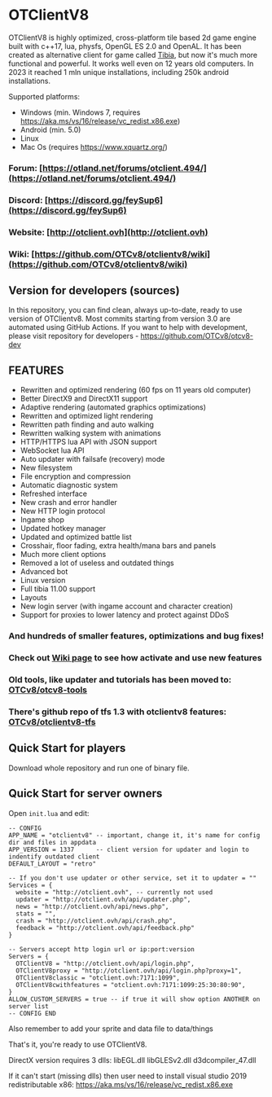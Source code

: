 # OTClientV8

OTClientV8 is highly optimized, cross-platform tile based 2d game engine built with c++17, lua, physfs, OpenGL ES 2.0 and OpenAL.
It has been created as alternative client for game called [Tibia](https://tibia.com/), but now it's much more functional and powerful.
It works well even on 12 years old computers. In 2023 it reached 1 mln unique installations, including 250k android installations.

Supported platforms:
- Windows (min. Windows 7, requires https://aka.ms/vs/16/release/vc_redist.x86.exe)
- Android (min. 5.0)
- Linux
- Mac Os (requires https://www.xquartz.org/)

### Forum: [https://otland.net/forums/otclient.494/](https://otland.net/forums/otclient.494/)
### Discord: [https://discord.gg/feySup6](https://discord.gg/feySup6)
### Website: [http://otclient.ovh](http://otclient.ovh)
### Wiki: [https://github.com/OTCv8/otclientv8/wiki](https://github.com/OTCv8/otclientv8/wiki)

## Version for developers (sources)

In this repository, you can find clean, always up-to-date, ready to use version of OTClientv8. Most commits starting from version 3.0 are automated using GitHub Actions. If you want to help with development, please visit repository for developers - https://github.com/OTCv8/otcv8-dev

## FEATURES
- Rewritten and optimized rendering (60 fps on 11 years old computer)
- Better DirectX9 and DirectX11 support
- Adaptive rendering (automated graphics optimizations)
- Rewritten and optimized light rendering
- Rewritten path finding and auto walking
- Rewritten walking system with animations
- HTTP/HTTPS lua API with JSON support
- WebSocket lua API
- Auto updater with failsafe (recovery) mode
- New filesystem
- File encryption and compression
- Automatic diagnostic system
- Refreshed interface
- New crash and error handler
- New HTTP login protocol
- Ingame shop
- Updated hotkey manager
- Updated and optimized battle list
- Crosshair, floor fading, extra health/mana bars and panels
- Much more client options
- Removed a lot of useless and outdated things
- Advanced bot
- Linux version
- Full tibia 11.00 support
- Layouts
- New login server (with ingame account and character creation)
- Support for proxies to lower latency and protect against DDoS

### And hundreds of smaller features, optimizations and bug fixes!
### Check out [Wiki page](https://github.com/OTCv8/otclientv8/wiki) to see how activate and use new features

### Old tools, like updater and tutorials has been moved to: [OTCv8/otcv8-tools](https://github.com/OTCv8/otcv8-tools)
### There's github repo of tfs 1.3 with otclientv8 features: [OTCv8/otclientv8-tfs](https://github.com/OTCv8/forgottenserver)

## Quick Start for players

Download whole repository and run one of binary file. 

## Quick Start for server owners

Open `init.lua` and edit:

```
-- CONFIG
APP_NAME = "otclientv8" -- important, change it, it's name for config dir and files in appdata
APP_VERSION = 1337      -- client version for updater and login to indentify outdated client
DEFAULT_LAYOUT = "retro"

-- If you don't use updater or other service, set it to updater = ""
Services = {
  website = "http://otclient.ovh", -- currently not used
  updater = "http://otclient.ovh/api/updater.php",
  news = "http://otclient.ovh/api/news.php",
  stats = "",
  crash = "http://otclient.ovh/api/crash.php",
  feedback = "http://otclient.ovh/api/feedback.php"
}

-- Servers accept http login url or ip:port:version
Servers = {
  OTClientV8 = "http://otclient.ovh/api/login.php",
  OTClientV8proxy = "http://otclient.ovh/api/login.php?proxy=1",
  OTClientV8classic = "otclient.ovh:7171:1099",
  OTClientV8cwithfeatures = "otclient.ovh:7171:1099:25:30:80:90",
}
ALLOW_CUSTOM_SERVERS = true -- if true it will show option ANOTHER on server list
-- CONFIG END
```

Also remember to add your sprite and data file to data/things

That's it, you're ready to use OTClientV8.

DirectX version requires 3 dlls: libEGL.dll libGLESv2.dll d3dcompiler_47.dll

If it can't start (missing dlls) then user need to install visual studio 2019 redistributable x86: https://aka.ms/vs/16/release/vc_redist.x86.exe

